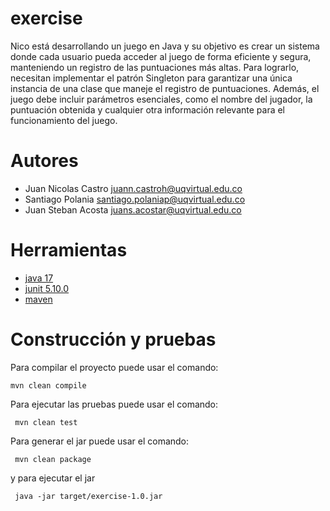 # exercise

Nico está desarrollando un juego en Java y su objetivo es crear un sistema donde cada usuario pueda acceder al juego de forma eficiente y segura, manteniendo un registro de las puntuaciones más altas. Para lograrlo, necesitan implementar el patrón Singleton para garantizar una única instancia de una clase que maneje el registro de puntuaciones. Además, el juego debe incluir parámetros esenciales, como el nombre del jugador, la puntuación obtenida y cualquier otra información relevante para el funcionamiento del juego.

# Autores

- Juan Nicolas Castro juann.castroh@uqvirtual.edu.co
- Santiago Polania  santiago.polaniap@uqvirtual.edu.co
- Juan Steban Acosta juans.acostar@uqvirtual.edu.co

# Herramientas

- [java 17](https://adoptium.net/es)
- [junit 5.10.0](https://mvnrepository.com/artifact/org.junit.jupiter/junit-jupiter-api/5.10.0)
- [maven](https://maven.apache.org)


# Construcción y pruebas

Para compilar el proyecto puede usar el comando:

```shell
mvn clean compile
```

Para ejecutar las pruebas puede usar el comando: 

```shell
 mvn clean test
```

Para generar el jar puede usar el comando: 

```shell
 mvn clean package
```

y para ejecutar el jar

```shell
 java -jar target/exercise-1.0.jar
```
